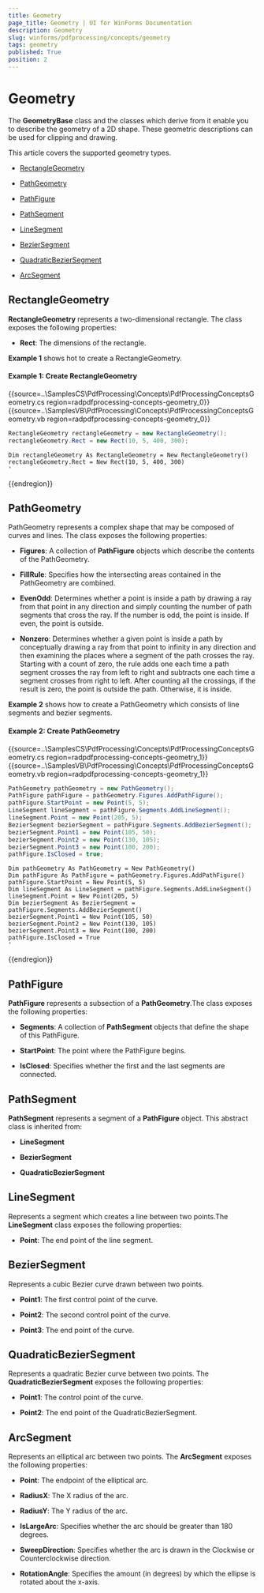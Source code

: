 ```yaml
---
title: Geometry
page_title: Geometry | UI for WinForms Documentation
description: Geometry
slug: winforms/pdfprocessing/concepts/geometry
tags: geometry
published: True
position: 2
---
```


# Geometry

The __GeometryBase__ class and the classes which derive from it enable you to describe the geometry of a 2D shape. These geometric descriptions can be used for clipping and drawing.

This article covers the supported geometry types.

* [RectangleGeometry](#rectanglegeometry)

* [PathGeometry](#pathgeometry)

* [PathFigure](#pathfigure)

* [PathSegment](#pathsegment)

* [LineSegment](#linesegment)

* [BezierSegment](#beziersegment)

* [QuadraticBezierSegment](#quadraticbeziersegment)

* [ArcSegment](#arcsegment)

## RectangleGeometry

__RectangleGeometry__ represents a two-dimensional rectangle. The class exposes the following properties:

* __Rect__: The dimensions of the rectangle.

__Example 1__ shows hot to create a RectangleGeometry.

#### Example 1: Create RectangleGeometry

{{source=..\SamplesCS\PdfProcessing\Concepts\PdfProcessingConceptsGeometry.cs region=radpdfprocessing-concepts-geometry_0}} 
{{source=..\SamplesVB\PdfProcessing\Concepts\PdfProcessingConceptsGeometry.vb region=radpdfprocessing-concepts-geometry_0}} 

````C#
RectangleGeometry rectangleGeometry = new RectangleGeometry();
rectangleGeometry.Rect = new Rect(10, 5, 400, 300);

````
````VB.NET
Dim rectangleGeometry As RectangleGeometry = New RectangleGeometry()
rectangleGeometry.Rect = New Rect(10, 5, 400, 300)
'

````

{{endregion}}

## PathGeometry

PathGeometry represents a complex shape that may be composed of curves and lines. The class exposes the following properties:

* __Figures__: A collection of __PathFigure__ objects which describe the contents of the PathGeometry.

* __FillRule__: Specifies how the intersecting areas contained in the PathGeometry are combined.

* __EvenOdd__: Determines whether a point is inside a path by drawing a ray from that point in any direction and simply counting the number of path segments that cross the ray. If the number is odd, the point is inside. If even, the point is outside.

* __Nonzero__: Determines whether a given point is inside a path by conceptually drawing a ray from that point to infinity in any direction and then examining the places where a segment of the path crosses the ray. Starting with a count of zero, the rule adds one each time a path segment crosses the ray from left to right and subtracts one each time a segment crosses from right to left. After counting all the crossings, if the result is zero, the point is outside the path. Otherwise, it is inside.

__Example 2__ shows how to create a PathGeometry which consists of line segments and bezier segments.

#### Example 2: Create PathGeometry

{{source=..\SamplesCS\PdfProcessing\Concepts\PdfProcessingConceptsGeometry.cs region=radpdfprocessing-concepts-geometry_1}} 
{{source=..\SamplesVB\PdfProcessing\Concepts\PdfProcessingConceptsGeometry.vb region=radpdfprocessing-concepts-geometry_1}} 

````C#
PathGeometry pathGeometry = new PathGeometry();
PathFigure pathFigure = pathGeometry.Figures.AddPathFigure();
pathFigure.StartPoint = new Point(5, 5);
LineSegment lineSegment = pathFigure.Segments.AddLineSegment();
lineSegment.Point = new Point(205, 5);
BezierSegment bezierSegment = pathFigure.Segments.AddBezierSegment();
bezierSegment.Point1 = new Point(105, 50);
bezierSegment.Point2 = new Point(130, 105);
bezierSegment.Point3 = new Point(100, 200);
pathFigure.IsClosed = true;

````
````VB.NET
Dim pathGeometry As PathGeometry = New PathGeometry()
Dim pathFigure As PathFigure = pathGeometry.Figures.AddPathFigure()
pathFigure.StartPoint = New Point(5, 5)
Dim lineSegment As LineSegment = pathFigure.Segments.AddLineSegment()
lineSegment.Point = New Point(205, 5)
Dim bezierSegment As BezierSegment = pathFigure.Segments.AddBezierSegment()
bezierSegment.Point1 = New Point(105, 50)
bezierSegment.Point2 = New Point(130, 105)
bezierSegment.Point3 = New Point(100, 200)
pathFigure.IsClosed = True
'

````

{{endregion}}

## PathFigure

__PathFigure__ represents a subsection of a __PathGeometry__.The class exposes the following properties:

* __Segments__: A collection of __PathSegment__ objects that define the shape of this PathFigure.

* __StartPoint__: The point where the PathFigure begins.

* __IsClosed__: Specifies whether the first and the last segments are connected.

## PathSegment

__PathSegment__ represents a segment of a __PathFigure__ object. This abstract class is inherited from:

* __LineSegment__

* __BezierSegment__

* __QuadraticBezierSegment__

## LineSegment

Represents a segment which creates a line between two points.The __LineSegment__ class exposes the following properties:

* __Point__: The end point of the line segment.

## BezierSegment

Represents a cubic Bezier curve drawn between two points.

* __Point1__: The first control point of the curve.

* __Point2__: The second control point of the curve.

* __Point3__: The end point of the curve.

## QuadraticBezierSegment

Represents a quadratic Bezier curve between two points. The __QuadraticBezierSegment__ exposes the following properties:

* __Point1__: The control point of the curve.

* __Point2__: The end point of the QuadraticBezierSegment.

## ArcSegment

Represents an elliptical arc between two points. The __ArcSegment__ exposes the following properties:

* __Point__: The endpoint of the elliptical arc.

* __RadiusX__: The X radius of the arc.

* __RadiusY__: The Y radius of the arc.

* __IsLargeArc__: Specifies whether the arc should be greater than 180 degrees.

* __SweepDirection__: Specifies whether the arc is drawn in the Clockwise or Counterclockwise direction.

* __RotationAngle__: Specifies the amount (in degrees) by which the ellipse is rotated about the x-axis.
